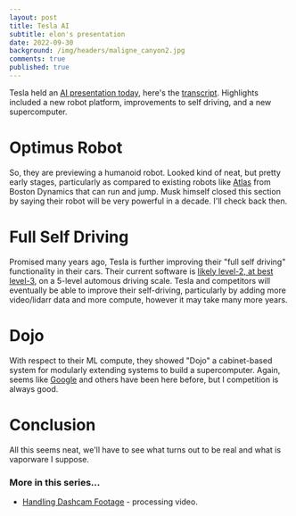 ```yaml
---
layout: post
title: Tesla AI
subtitle: elon's presentation
date: 2022-09-30
background: /img/headers/maligne_canyon2.jpg
comments: true
published: true
---
```


Tesla held an [AI presentation today](https://www.youtube.com/watch?v=ODSJsviD_SU), here's the [transcript](https://www.forbes.com/sites/qai/2022/09/27/tesla-ai-day-2022-everything-you-need-to-know/?sh=696187417388).  Highlights included a new robot platform, improvements to self driving, and a new supercomputer.

# Optimus Robot

So, they are previewing a humanoid robot.  Looked kind of neat, but pretty early stages, particularly as compared to existing robots like [Atlas](https://www.bostondynamics.com/atlas) from Boston Dynamics that can run and jump.  Musk himself closed this section by saying their robot will be very powerful in a decade. I'll check back then.

# Full Self Driving

Promised many years ago, Tesla is further improving their "full self driving" functionality in their cars.  Their current software is [likely level-2, at best level-3](https://www.drive.com.au/news/tesla-full-self-driving-level-2-autonomous/), on a 5-level automous driving scale.  Tesla and competitors will eventually be able to improve their self-driving, particularly by adding more video/lidarr data and more compute, however it may take many more years.

# Dojo

With respect to their ML compute, they showed "Dojo" a cabinet-based system for modularly extending systems to build a supercomputer.  Again, seems like [Google](https://www.google.ca/about/datacenters/) and others have been here before, but I competition is always good.

# Conclusion

All this seems neat, we'll have to see what turns out to be real and what is vaporware I suppose.

### More in this series...
* [Handling Dashcam Footage](/2017/09/25/lane_detect_video/) - processing video.
